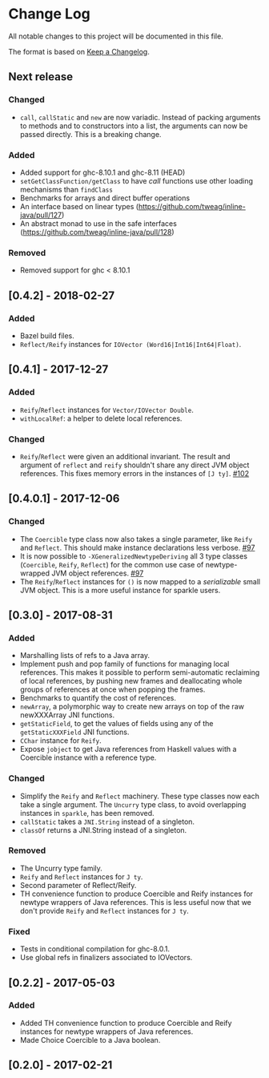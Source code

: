 # Change Log

All notable changes to this project will be documented in this file.

The format is based on [Keep a Changelog](http://keepachangelog.com/).

## Next release

### Changed

* `call`, `callStatic` and `new` are now variadic. Instead of packing
  arguments to methods and to constructors into a list, the arguments
  can now be passed directly. This is a breaking change.

### Added

* Added support for ghc-8.10.1 and ghc-8.11 (HEAD)
* `setGetClassFunction/getClass` to have _call_ functions
  use other loading mechanisms than `findClass`
* Benchmarks for arrays and direct buffer operations
* An interface based on linear types (https://github.com/tweag/inline-java/pull/127)
* An abstract monad to use in the safe interfaces (https://github.com/tweag/inline-java/pull/128)

### Removed

* Removed support for ghc < 8.10.1

## [0.4.2] - 2018-02-27

### Added

* Bazel build files.
* `Reflect/Reify` instances for `IOVector (Word16|Int16|Int64|Float)`.

## [0.4.1] - 2017-12-27

### Added

* `Reify`/`Reflect` instances for `Vector/IOVector Double`.
* `withLocalRef`: a helper to delete local references.

### Changed

* `Reify`/`Reflect` were given an additional invariant.
  The result and argument of `reflect` and `reify` shouldn't share any
  direct JVM object references. This fixes memory errors in the
  instances of `[J ty]`.
  [#102](https://github.com/tweag/inline-java/pull/102)

## [0.4.0.1] - 2017-12-06

### Changed

* The `Coercible` type class now also takes a single parameter, like
  `Reify` and `Reflect`. This should make instance declarations less
  verbose. [#97](https://github.com/tweag/inline-java/pull/97)
* It is now possible to `-XGeneralizedNewtypeDeriving` all 3 type
  classes (`Coercible`, `Reify`, `Reflect`) for the common use case of
  newtype-wrapped JVM object
  references. [#97](https://github.com/tweag/inline-java/pull/97)
* The `Reify`/`Reflect` instances for `()` is now mapped to
  a *serializable* small JVM object. This is a more useful instance
  for sparkle users.

## [0.3.0] - 2017-08-31

### Added

* Marshalling lists of refs to a Java array.
* Implement push and pop family of functions for managing local
  references. This makes it possible to perform semi-automatic
  reclaiming of local references, by pushing new frames and
  deallocating whole groups of references at once when popping the
  frames.
* Benchmarks to quantify the cost of references.
* `newArray`, a polymorphic way to create new arrays on top of the raw
  newXXXArray JNI functions.
* `getStaticField`, to get the values of fields using any of the
  `getStaticXXXField` JNI functions.
* `CChar` instance for `Reify`.
* Expose `jobject` to get Java references from Haskell values with a
  Coercible instance with a reference type.

### Changed

* Simplify the `Reify` and `Reflect` machinery. These type classes now
  each take a single argument. The `Uncurry` type class, to avoid
  overlapping instances in `sparkle`, has been removed.
* `callStatic` takes a `JNI.String` instead of a singleton.
* `classOf` returns a JNI.String instead of a singleton.

### Removed

* The Uncurry type family.
* `Reify` and `Reflect` instances for `J ty`.
* Second parameter of Reflect/Reify.
* TH convenience function to produce Coercible and Reify instances for
  newtype wrappers of Java references. This is less useful now that
  we don't provide `Reify` and `Reflect` instances for `J ty`.

### Fixed

* Tests in conditional compilation for ghc-8.0.1.
* Use global refs in finalizers associated to IOVectors.

## [0.2.2] - 2017-05-03

### Added

* Added TH convenience function to produce Coercible and Reify
  instances for newtype wrappers of Java references.
* Made Choice Coercible to a Java boolean.

## [0.2.0] - 2017-02-21
